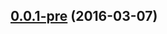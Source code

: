 <a name="0.0.1-pre"></a>
## [0.0.1-pre](https://github.com/thunderflurry/thunderflurry/compare/v0.0.0...v0.0.1-pre) (2016-03-07)




